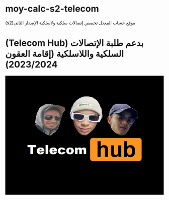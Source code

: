 # moy-calc-s2-telecom
(s2)موقع حساب المعدل تخصص إتصالات سلكية ولاسلكية الإصدار الثاني
# (Telecom Hub) بدعم طلبة الإتصالات السلكية واللاسلكية (إقامة العقون 2023/2024)
<img src="https://github.com/aaa2005/moy-calc-s2-telecom/blob/main/.img/telecom_hub.jpg" alt="Telecom Hub" width="600"/>
